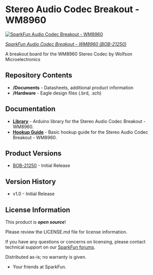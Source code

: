 Stereo Audio Codec Breakout - WM8960
========================================

[![SparkFun Audio Codec Breakout - WM8960](https://cdn.sparkfun.com/assets/parts/2/1/0/1/0/21250-_BOB_SparkFun_Audio_Codec_Breakout-_01.jpg)](https://www.sparkfun.com/products/21250)

[*SparkFun Audio Codec Breakout - WM8960 (BOB-21250)*](https://www.sparkfun.com/products/21250)

A breakout board for the WM8960 Stereo Codec by Wolfson Microelectronics

Repository Contents
-------------------

* **/Documents** - Datasheets, additional product information
* **/Hardware** - Eagle design files (.brd, .sch)

Documentation
--------------

* **[Library](https://github.com/sparkfun/SparkFun_WM8960_Arduino_Library)** - Arduino library for the Stereo Audio Codec Breakout - WM8960.
* **[Hookup Guide](https://learn.sparkfun.com/tutorials/2761)** - Basic hookup guide for the Stereo Audio Codec Breakout - WM8960.

Product Versions
----------------

* [BOB-21250](https://www.sparkfun.com/products/21250) - Initial Release

Version History
---------------
* v1.0 - Initial Release 

License Information
-------------------

This product is _**open source**_! 

Please review the LICENSE.md file for license information. 

If you have any questions or concerns on licensing, please contact technical support on our [SparkFun forums](https://forum.sparkfun.com/viewforum.php?f=152).

Distributed as-is; no warranty is given.

- Your friends at SparkFun.

_<COLLABORATION CREDIT>_
